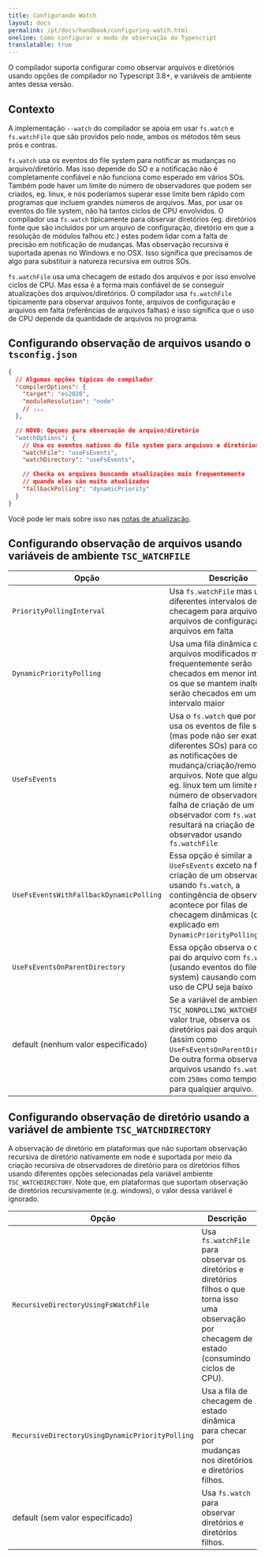 ```yaml
---
title: Configurando Watch
layout: docs
permalink: /pt/docs/handbook/configuring-watch.html
oneline: Como configurar o modo de observação do Typescript
translatable: true
---
```


O compilador suporta configurar como observar arquivos e diretórios usando opções de compilador no Typescript 3.8+, e variáveis de ambiente antes dessa versão.

## Contexto

A implementação `--watch` do compilador se apoia em usar `fs.watch` e `fs.watchFile` que são providos pelo node, ambos os métodos têm seus prós e contras.

`fs.watch` usa os eventos do file system para notificar as mudanças no arquivo/diretório. Mas isso depende do SO e a notificação não é completamente confiável e não funciona como esperado em vários SOs. Também pode haver um limite do número de observadores que podem ser criados, eg. linux, e nós poderíamos superar esse limite bem rápido com programas que incluem grandes números de arquivos. Mas, por usar os eventos do file system, não há tantos ciclos de CPU envolvidos. O compilador usa `fs.watch` tipicamente para observar diretórios (eg. diretórios fonte que são incluídos por um arquivo de configuração, diretório em que a resolução de módulos falhou etc.) estes podem lidar com a falta de precisão em notificação de mudanças. Mas observação recursiva é suportada apenas no Windows e no OSX. Isso significa que precisamos de algo para substituir a natureza recursiva em outros SOs.

`fs.watchFile` usa uma checagem de estado dos arquivos e por isso envolve ciclos de CPU. Mas essa é a forma mais confiável de se conseguir atualizações dos arquivos/diretórios. O compilador usa `fs.watchFile` tipicamente para observar arquivos fonte, arquivos de configuração e arquivos em falta (referências de arquivos falhas) e isso significa que o uso de CPU depende da quantidade de arquivos no programa.

## Configurando observação de arquivos usando o `tsconfig.json`

```json tsconfig
{
  // Algumas opções típicas do compilador
  "compilerOptions": {
    "target": "es2020",
    "moduleResolution": "node"
    // ...
  },

  // NOVO: Opçoes para observação de arquivo/diretório
  "watchOptions": {
    // Usa os eventos nativos do file system para arquivos e diretórios
    "watchFile": "useFsEvents",
    "watchDirectory": "useFsEvents",

    // Checka os arquivos buscando atualizações mais frequentemente
    // quando eles são muito atualizados
    "fallbackPolling": "dynamicPriority"
  }
}
```

Você pode ler mais sobre isso nas [notas de atualização](/docs/handbook/release-notes/typescript-3-8.html#better-directory-watching-on-linux-and-watchoptions).

## Configurando observação de arquivos usando variáveis de ambiente `TSC_WATCHFILE`

<!-- prettier-ignore -->
Opção                                          | Descrição
-----------------------------------------------|----------------------------------------------------------------------
`PriorityPollingInterval`                      | Usa `fs.watchFile` mas usa diferentes intervalos de checagem para arquivos fonte, arquivos de configuração e arquivos em falta
`DynamicPriorityPolling`                       | Usa uma fila dinâmica onde os arquivos modificados mais frequentemente serão checados em menor intervalo e os que se mantem inalterados serão checados em um intervalo maior
`UseFsEvents`                                  | Usa o `fs.watch` que por sua vez usa os eventos de file system (mas pode não ser exato em diferentes SOs) para conseguir as notificações de mudança/criação/remoção de arquivos. Note que alguns SOs eg. linux tem um limite no número de observadores e a falha de criação de um observador com `fs.watch` resultará na criação de outro observador usando `fs.watchFile`
`UseFsEventsWithFallbackDynamicPolling`        | Essa opção é similar a `UseFsEvents` exceto na falha de criação de um observador usando `fs.watch`, a contingência de observação acontece por filas de checagem dinâmicas (como explicado em `DynamicPriorityPolling`)
`UseFsEventsOnParentDirectory`                 | Essa opção observa o diretório pai do arquivo com `fs.watch` (usando eventos do file system) causando com que o uso de CPU seja baixo
default (nenhum valor especificado)            | Se a variável de ambiente `TSC_NONPOLLING_WATCHER` tem valor true, observa os diretórios pai dos arquivos (assim como `UseFsEventsOnParentDirectory`). De outra forma observa os arquivos usando `fs.watchFile` com `250ms` como tempo limite para qualquer arquivo.

## Configurando observação de diretório usando a variável de ambiente `TSC_WATCHDIRECTORY`

A observação de diretório em plataformas que não suportam observação recursiva de diretório nativamente em node é suportada por meio da criação recursiva de observadores de diretório para os diretórios filhos usando diferentes opções selecionadas pela variável ambiente `TSC_WATCHDIRECTORY`. Note que, em plataformas que suportam observação de diretórios recursivamente (e.g. windows), o valor dessa variável é ignorado.

<!-- prettier-ignore -->
Opção                                          | Descrição
-----------------------------------------------|----------------------------------------------------------------------
`RecursiveDirectoryUsingFsWatchFile`           | Usa `fs.watchFile` para observar os diretórios e diretórios filhos o que torna isso uma observação por checagem de estado (consumindo ciclos de CPU).
`RecursiveDirectoryUsingDynamicPriorityPolling`| Usa a fila de checagem de estado dinâmica para checar por mudanças nos diretórios e diretórios filhos.
default (sem valor especificado)               | Usa `fs.watch` para observar diretórios e diretórios filhos.
